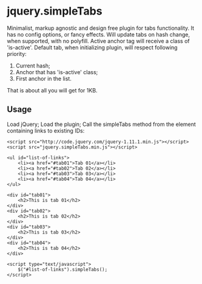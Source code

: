 jquery.simpleTabs
=================

Minimalist, markup agnostic and design free plugin for tabs functionality.
It has no config options, or fancy effects. Will update tabs on hash change, when supported, with no polyfill.
Active anchor tag will receive a class of 'is-active'. Default tab, when initializing plugin, will respect following priority:

1. Current hash;
2. Anchor that has 'is-active' class;
3. First anchor in the list.

That is about all you will get for 1KB.

Usage
-----

Load jQuery;
Load the plugin;
Call the simpleTabs method from the element containing links to existing IDs:

    <script src="http://code.jquery.com/jquery-1.11.1.min.js"></script>
    <script src="jquery.simpleTabs.min.js"></script>

    <ul id="list-of-links">
        <li><a href="#tab01">Tab 01</a></li>
        <li><a href="#tab02">Tab 02</a></li>
        <li><a href="#tab03">Tab 03</a></li>
        <li><a href="#tab04">Tab 04</a></li>
    </ul>
    
    <div id="tab01">
        <h2>This is tab 01</h2>
    </div>
    <div id="tab02">
        <h2>This is tab 02</h2>
    </div>
    <div id="tab03">
        <h2>This is tab 03</h2>
    </div>
    <div id="tab04">
        <h2>This is tab 04</h2>
    </div>
    
    <script type="text/javascript">
        $("#list-of-links").simpleTabs();
    </script>
